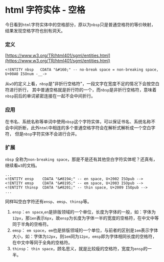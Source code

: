 # html 字符实体 - 空格

<ImgView title="html 字符实体 - 空格" url="https://z.wiki/images/20220522/3e47dfea08b7490c868ae5624735ee49.jpg?x-oss-process=image/resize,w_800/quality,q_80" />

今日看到`html`字符实体中的空格部分，原以为`nbsp`只是普通空格符的等价映射，结果发现空格字符也别有洞天。

### 定义

[https://www.w3.org/TR/html401/sgml/entities.html](https://www.w3.org/TR/html401/sgml/entities.html)

```text
<!ENTITY nbsp   CDATA "&#160;" -- no-break space = non-breaking space, U+00A0 ISOnum -__->
```

从`w3`的定义上看，`nbsp`是"非折行空格符"，一段文字在宽度不足的情况下会按空白符进行折行，
其中普通空格就是折行符的一个，而`nbsp`是非折行空格符，意味着`nbsp`前后的单词紧密连接在一起不会中间折行。

### 应用

在书名、系统名称等单词中使用`nbsp`这个字符实体，可以保证书名、系统名称不会中间折断，此外`html`中相连的多个普通空格字符会在解析式解析成一个空白字符，
但是`nbsp`字符实体不会进行合并。

### 扩展

`nbsp` 全称为`non-breaking space`，那是不是还有其他空白字符实体呢？还真有，继续看`w3`的文档。

```text
...
<!ENTITY ensp    CDATA "&#8194;" -- en space, U+2002 ISOpub -->
<!ENTITY emsp    CDATA "&#8195;" -- em space, U+2003 ISOpub -->
<!ENTITY thinsp  CDATA "&#8201;" -- thin space, U+2009 ISOpub -->
...
```

同样叫空白字符还有`ensp`、`emsp`、`thinsp`等。

1. `ensp`：`en space`,`en`是排版领域的一个单位，长度为字体的一般，如：字体为`12px`，那`1en`表示`6px`，故`ensp`为长度为字体一半的宽度的空格符，在中文中等同于半角的空格符。
2. `emsp`： `em space`，`em`也是排版领域的一个单位，与前者的区别是`1em`表示字体大小，如：字体为`12px`，则`1em`同为`12px`，`emsp`即为字体相同长度的空格符，在中文中等同于全角的空格符。
3. `thinsp`： `thin space`，顾名思义，就是比较瘦的空格符，宽度为`ensp`的一半。


